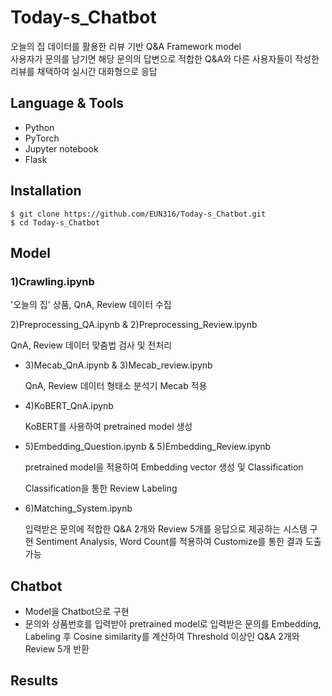 # Today-s_Chatbot

오늘의 집 데이터를 활용한 리뷰 기반 Q&A Framework model<br>
사용자가 문의를 남기면 해당 문의의 답변으로 적합한 Q&A와 다른 사용자들이 작성한 리뷰를 채택하여 실시간 대화형으로 응답

## Language & Tools
  * Python
  * PyTorch
  * Jupyter notebook
  * Flask

## Installation

    $ git clone https://github.com/EUN316/Today-s_Chatbot.git
    $ cd Today-s_Chatbot

## Model
### 1)Crawling.ipynb

'오늘의 집' 상품, QnA, Review 데이터 수집



2)Preprocessing_QA.ipynb & 2)Preprocessing_Review.ipynb  

  QnA, Review 데이터 맞춤법 검사 및 전처리 
    
    
  - 3)Mecab_QnA.ipynb & 3)Mecab_review.ipynb

    QnA, Review 데이터 형태소 분석기 Mecab 적용
  - 4)KoBERT_QnA.ipynb

    KoBERT를 사용하여 pretrained model 생성
  - 5)Embedding_Question.ipynb & 5)Embedding_Review.ipynb
  
    pretrained model을 적용하여 Embedding vector 생성 및 Classification
    
    Classification을 통한 Review Labeling
   
  - 6)Matching_System.ipynb
    
    입력받은 문의에 적합한 Q&A 2개와 Review 5개를 응답으로 제공하는 시스템 구현
    Sentiment Analysis, Word Count를 적용하여 Customize를 통한 결과 도출 가능
    
    
## Chatbot
  - Model을 Chatbot으로 구현
  - 문의와 상품번호를 입력받아 pretrained model로 입력받은 문의를 Embedding, Labeling 후 Cosine similarity를 계산하여 Threshold 이상인 Q&A 2개와 Review 5개 반환

## Results
